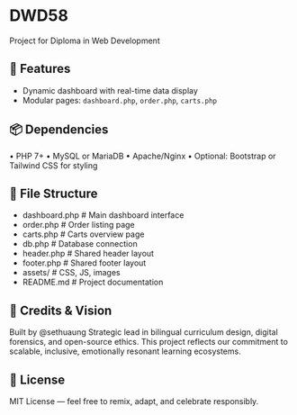 # DWD58

Project for Diploma in Web Development

## 🚀 Features

- Dynamic dashboard with real-time data display
- Modular pages: `dashboard.php`, `order.php`, `carts.php`

## 📦 Dependencies

•	PHP 7+
•	MySQL or MariaDB
•	Apache/Nginx
•	Optional: Bootstrap or Tailwind CSS for styling


## 🧱 File Structure

- dashboard.php # Main dashboard interface
- order.php # Order listing page
- carts.php # Carts overview page
- db.php # Database connection
- header.php # Shared header layout
- footer.php # Shared footer layout
- assets/ # CSS, JS, images
- README.md # Project documentation


## 🧠 Credits & Vision

Built by @sethuaung
Strategic lead in bilingual curriculum design, digital forensics, and open-source ethics.
This project reflects our commitment to scalable, inclusive, emotionally resonant learning ecosystems.


## 📝 License

MIT License — feel free to remix, adapt, and celebrate responsibly.
